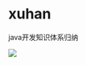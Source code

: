 # xuhan
java开发知识体系归纳




<html>
  <image src="https://images-lz.oss-cn-hangzhou.aliyuncs.com/github-xuhan/xuhanwx.jpg">
<html/>
